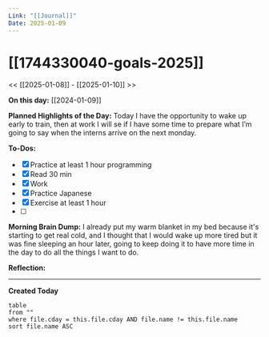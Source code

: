 ```yaml
---
Link: "[[Journal]]"
Date: 2025-01-09
---
```

# [[1744330040-goals-2025]]

<< [[2025-01-08]] - [[2025-01-10]] >>

**On this day:** [[2024-01-09]]

**Planned Highlights of the Day:**
Today I have the opportunity to wake up early to train, then at work I will se if I have some time to prepare what I’m going to say when the interns arrive on the next monday.

**To-Dos:**
- [x] Practice at least 1 hour programming
- [x] Read 30 min
- [x] Work
- [x] Practice Japanese
- [x] Exercise at least 1 hour
- [ ] 

**Morning Brain Dump:**
I already put my warm blanket in my bed because it's starting to get real cold, and I thought that I would wake up more tired but it was fine sleeping an hour later, going to keep doing it to have more time in the day to do all the things I want to do.

**Reflection:**


---
**Created Today**
```dataview
table
from ""
where file.cday = this.file.cday AND file.name != this.file.name
sort file.name ASC
```
